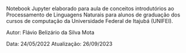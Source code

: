 Notebook Jupyter elaborado para aula de conceitos introdutórios ao Processamento de Linguagens Naturais para alunos de graduação dos cursos de computação da Universidade Federal de Itajubá (UNIFEI).

Autor: Flávio Belizário da Silva Mota

Data: 24/05/2022
Atualização: 26/09/2023
